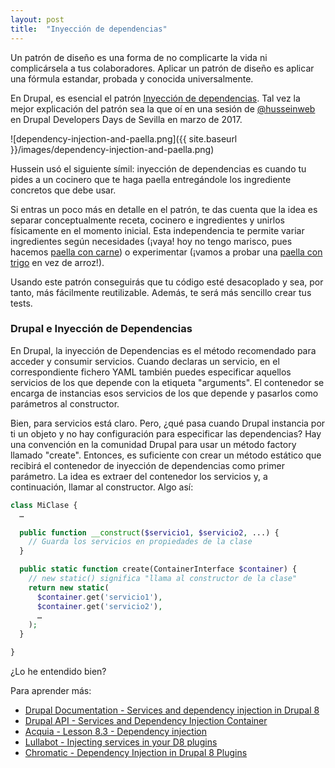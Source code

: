 ```yaml
---
layout: post
title:  "Inyección de dependencias"
---
```

Un patrón de diseño es una forma de no complicarte la vida ni complicársela a tus colaboradores. Aplicar un patrón de diseño es aplicar una fórmula estandar, probada y conocida universalmente.

En Drupal, es esencial el patrón [Inyección de dependencias](https://en.wikipedia.org/wiki/Dependency_injection). Tal vez la mejor explicación del patrón sea la que oí en una sesión de [@husseinweb](https://twitter.com/jose_carmona/status/845611303100186624) en Drupal Developers Days de Sevilla en marzo de 2017.

![dependency-injection-and-paella.png]({{ site.baseurl }}/images/dependency-injection-and-paella.png)

Hussein usó el siguiente símil: inyección de dependencias es cuando tu pides a un cocinero que te haga paella entregándole los ingrediente concretos que debe usar.

Si entras un poco más en detalle en el patrón, te das cuenta que la idea es separar conceptualmente receta, cocinero e ingredientes y unirlos físicamente en el momento inicial. Esta independencia te permite variar ingredientes según necesidades (¡vaya! hoy no tengo marisco, pues hacemos [paella con carne](https://www.google.es/search?q=receta+paella+de+carne)) o experimentar (¡vamos a probar una [paella con trigo](https://www.google.es/search?q=receta+paella+de+trigo) en vez de arroz!).

Usando este patrón conseguirás que tu código esté desacoplado y sea, por tanto, más fácilmente reutilizable. Además, te será más sencillo crear tus tests.

### Drupal e Inyección de Dependencias

En Drupal, la inyección de Dependencias es el método recomendado para acceder y consumir servicios. Cuando declaras un servicio, en el correspondiente fichero YAML también puedes especificar aquellos servicios de los que depende con la etiqueta "arguments". El contenedor se encarga de instancias esos servicios de los que depende y pasarlos como parámetros al constructor.

Bien, para servicios está claro. Pero, ¿qué pasa cuando Drupal instancia por ti un objeto y no hay configuración para especificar las dependencias? Hay una convención en la comunidad Drupal para usar un método factory llamado "create". Entonces, es suficiente con crear un método estático que recibirá el contenedor de inyección de dependencias como primer parámetro. La idea es extraer del contenedor los servicios y, a continuación, llamar al constructor. Algo así:

``` php
class MiClase {
  …

  public function __construct($servicio1, $servicio2, ...) {
    // Guarda los servicios en propiedades de la clase
  }

  public static function create(ContainerInterface $container) {
    // new static() significa "llama al constructor de la clase"
    return new static(
      $container.get('servicio1'),
      $container.get('servicio2'),
      …
    );
  }

}
```

¿Lo he entendido bien?

Para aprender más:

* [Drupal Documentation - Services and dependency injection in Drupal 8](https://www.drupal.org/node/2133171)
* [Drupal API - Services and Dependency Injection Container](https://api.drupal.org/api/drupal/core%21core.api.php/group/container/8.4.x)
* [Acquia - Lesson 8.3 - Dependency injection](https://docs.acquia.com/article/lesson-83-dependency-injection)
* [Lullabot - Injecting services in your D8 plugins](https://www.lullabot.com/articles/injecting-services-in-your-d8-plugins)
* [Chromatic - Dependency Injection in Drupal 8 Plugins](https://chromatichq.com/blog/dependency-injection-drupal-8-plugins)
